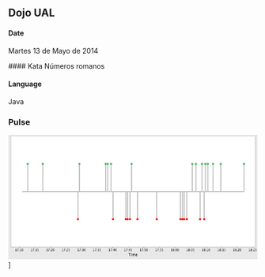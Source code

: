 ## Dojo UAL 

#### Date
Martes 13 de Mayo de 2014

#### Kata
Números romanos

#### Language
Java

### Pulse

![Pulse](images/pulse-dojo-ual.png)]